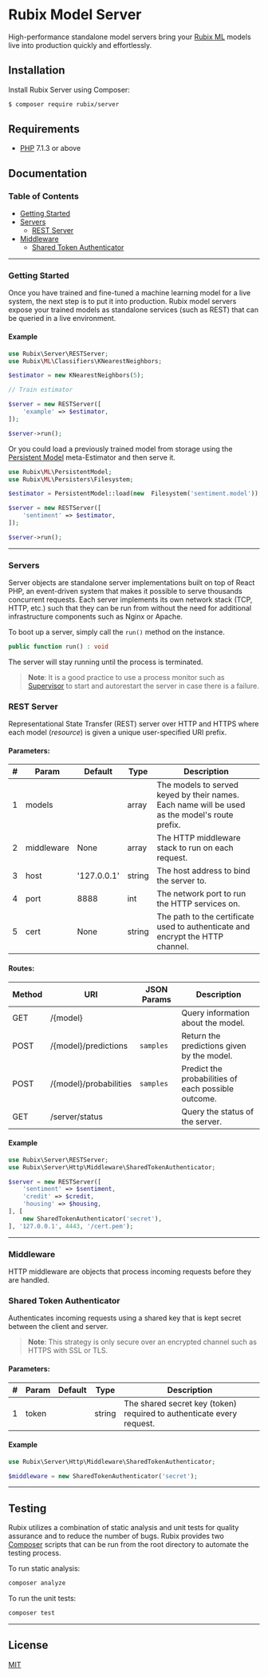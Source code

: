 # Rubix Model Server
High-performance standalone model servers bring your [Rubix ML](https://github.com/RubixML/RubixML) models live into production quickly and effortlessly.

## Installation
Install Rubix Server using Composer:

```sh
$ composer require rubix/server
```

## Requirements
-  [PHP](https://php.net/manual/en/install.php) 7.1.3 or above

## Documentation

### Table of Contents
- [Getting Started](#getting-started)
- [Servers](#servers)
	- [REST Server](#rest-server)
- [Middleware](#middeware)
	- [Shared Token Authenticator](#shared-token-authenticator)

---
### Getting Started
Once you have trained and fine-tuned a machine learning model for a live system, the next step is to put it into production. Rubix model servers expose your trained models as standalone services (such as REST) that can be queried in a live environment.

#### Example
```php
use Rubix\Server\RESTServer;
use Rubix\ML\Classifiers\KNearestNeighbors;

$estimator = new KNearestNeighbors(5);

// Train estimator

$server = new RESTServer([
    'example' => $estimator,
]);

$server->run();
```
Or you could load a previously trained model from storage using the [Persistent Model](https://github.com/RubixML/RubixML#persistent-model) meta-Estimator and then serve it.

```php
use Rubix\ML\PersistentModel;
use Rubix\ML\Persisters\Filesystem;

$estimator = PersistentModel::load(new  Filesystem('sentiment.model'));

$server = new RESTServer([
    'sentiment' => $estimator,
]);

$server->run();
```

---
### Servers
Server objects are standalone server implementations built on top of React PHP, an event-driven system that makes it possible to serve thousands concurrent requests. Each server implements its own network stack (TCP, HTTP, etc.) such that they can be run from without the need for additional infrastructure components such as Nginx or Apache.

To boot up a server, simply call the `run()` method on the instance.
```php
public function run() : void
```
The server will stay running until the process is terminated.

> **Note**: It is a good practice to use a process monitor such as [Supervisor](http://supervisord.org/) to start and autorestart the server in case there is a failure.


### REST Server
Representational State Transfer (REST) server over HTTP and HTTPS where each model (*resource*) is given a unique user-specified URI prefix.

#### Parameters:
| # | Param | Default | Type | Description |
|--|--|--|--|--|
| 1 | models | | array | The models to served keyed by their names. Each name will be used as the model's route prefix. |
| 2 | middleware | None| array | The HTTP middleware stack to run on each request. |
| 3 | host | '127.0.0.1' | string | The host address to bind the server to. |
| 4 | port | 8888 | int | The network port to run the HTTP services on. |
| 5 | cert | None | string | The path to the certificate used to authenticate and encrypt the HTTP channel. |

#### Routes:
| Method | URI | JSON Params | Description |
|--|--|--|--|
| GET | /{model} | | Query information about the model. |
| POST | /{model}/predictions | `samples` | Return the predictions given by the model. |
| POST | /{model}/probabilities | `samples` | Predict the probabilities of each possible outcome. |
| GET | /server/status | | Query the status of the server. |

#### Example
```php
use Rubix\Server\RESTServer;
use Rubix\Server\Http\Middleware\SharedTokenAuthenticator;

$server = new RESTServer([
    'sentiment' => $sentiment,
    'credit' => $credit,
    'housing' => $housing,
], [
    new SharedTokenAuthenticator('secret'),
], '127.0.0.1', 4443, '/cert.pem');
```

---
### Middleware
HTTP middleware are objects that process incoming requests before they are handled. 

### Shared Token Authenticator
Authenticates incoming requests using a shared key that is kept secret between the client and server.

> **Note**: This strategy is only secure over an encrypted channel such as HTTPS with SSL or TLS.

#### Parameters:
| # | Param | Default | Type | Description |
|--|--|--|--|--|
| 1 | token | | string | The shared secret key (token) required to authenticate every request. |

#### Example
```php
use Rubix\Server\Http\Middleware\SharedTokenAuthenticator;

$middleware = new SharedTokenAuthenticator('secret');
```

---
## Testing
Rubix utilizes a combination of static analysis and unit tests for quality assurance and to reduce the number of bugs. Rubix provides two [Composer](https://getcomposer.org/) scripts that can be run from the root directory to automate the testing process.

To run static analysis:
```sh
composer analyze
```

To run the unit tests:
```sh
composer test
```

---
## License
[MIT](https://github.com/RubixML/Server/blob/master/LICENSE.md)